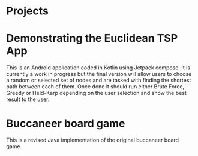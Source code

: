 # Projects

# Demonstrating the Euclidean TSP App
This is an Android application coded in Kotlin using Jetpack compose. It is currently a work in progress but the final 
version will allow users to choose a random or selected set of nodes and are tasked with finding the shortest path 
between each of them. Once done it should run either Brute Force, Greedy or Held-Karp depending on the user selection 
and show the best result to the user.

# Buccaneer board game
This is a revised Java implementation of the original buccaneer board game.
